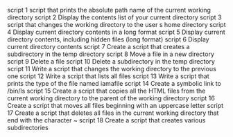 script 1 script that prints the absolute path name of the current working directory
script 2 Display the contents list of your current directory
script 3 script that changes the working directory to the user s home directory
script 4 Display current directory contents in a long format
script 5 Display current directory contents, including hidden files (long format)
script 6 Display current directory contents
script 7 Create a script that creates a subdirectory in the temp directory
script 8 Move a file in a new directory
script 9 Delete a file
script 10 Delete a subdirectory in the temp directory
script 11 Write a script that changes the working directory to the previous one
script 12 Write a script that lists all files
script 13 Write a script that prints the type of the file named iamafile
script 14 Create a symbolic link to /bin/ls
script 15 Create a script that copies all the HTML files from the current working directory to the parent of the working directory
script 16 Create a script that moves all files beginning with an uppercase letter
script 17 Create a script that deletes all files in the current working directory that end with the character ~
script 18 Create a script that creates various subdirectories
 